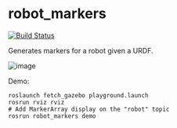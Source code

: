 # robot_markers
[![Build Status](https://travis-ci.org/jstnhuang/robot_markers.svg?branch=indigo-devel)](https://travis-ci.org/jstnhuang/robot_markers)

Generates markers for a robot given a URDF.

![image](https://cloud.githubusercontent.com/assets/1175286/26433797/93c5f92e-40b9-11e7-8d20-070e9c4787fc.png)

Demo:
```
roslaunch fetch_gazebo playground.launch
rosrun rviz rviz
# Add MarkerArray display on the "robot" topic
rosrun robot_markers demo
```
